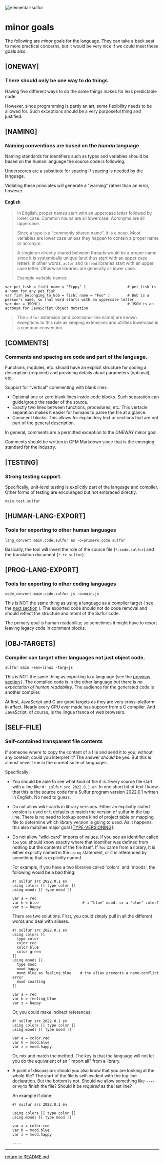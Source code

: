 ![elemental-sulfur](https://upload.wikimedia.org/wikipedia/commons/thumb/8/88/Sulfur_-_El_Desierto_mine%2C_San_Pablo_de_Napa%2C_Daniel_Campos_Province%2C_Potos%C3%AD%2C_Bolivia.jpg/220px-Sulfur_-_El_Desierto_mine%2C_San_Pablo_de_Napa%2C_Daniel_Campos_Province%2C_Potos%C3%AD%2C_Bolivia.jpg "Elemental Sulfer as seen on Wikipedia. Credit: Iifar")

# minor goals

The following are _minor_ goals for the language. They can take a back seat to more practical concerns, but it would be very nice if we could meet these goals also.

## [ONEWAY]
### There should only be one way to do things

Having five different ways to do the same things makes for less predictable code.

However, since programming is partly an art, some flexibility needs to be allowed for. Such exceptions should be a very purposeful thing and justified.

## [NAMING]
### Naming conventions are based on the _human_ language

Naming standards for identifiers such as types and variables should be based on the human language the source code is following.

Underscores are a substitute for spacing if spacing is needed by the language.

Violating these principles will generate a "warning" rather than an error, however.

#### English

> In English, proper names start with an uppercase letter followed by lower case. Common nouns are all lowercase. Acronyms are all uppercase.
> 
> Since a type is a "commonly shared name", it is a noun. Most variables are lower case unless they happen to contain a proper name or acronym.
> 
> A singleton directly shared between threads would be a proper name since it is systemically unique (and thus start with an upper case letter). In other words, `actor` and `thread` libraries start with an upper case letter. Otherwise libraries are generally all lower case.
> 
> Example variable names:
> 
```sulfur
var pet_fish = fish( name = "Zippy" )                   # pet_fish is a noun for any pet_fish
var fish_belonging_to_Bob = fish( name = "Foo" )        # Bob is a person's name, so that word starts with an uppercase letter.
var doc = JSON()                                        # JSON is an acronym for JavaScript Object Notation
```
> 
> The `sulfur` extension (and command-line name) are known exceptions to this rule as keeping extensions and utilities lowercase is a common convention.

## [COMMENTS]
### Comments and spacing are code and part of the language.

Functions, modules, etc. should have an explicit structure for coding a description (required) and providing details about parameters (optional), etc.

Support for "vertical" commenting with blank lines.

  * Optional one or zero blank lines inside code blocks. Such separation can guide/group the reader of the source.
  * Exactly two lines between functions, procedures, etc. This vertacle separation makes it easier for humans to parse the file at a glance.
  * Comment blocks. This allows for explanitory text or sections that are not part of the general description.

In general, comments are a permitted exception to the ONEWAY minor goal.

Comments should be written in GFM Markdown since that is the emerging standard for the industry.

## [TESTING] 
### Strong testing support.

Specifically, unit-level testing is explicitly part of the language and compiler. Other forms of testing are encouraged but not embraced directly.

```
main.test.sulfur
```

## [HUMAN-LANG-EXPORT]
### Tools for exporting to other human languages

`lang_convert main.code.sulfur es -o=primero.code.sulfur`

Basically, the tool will invert the role of the source file (`*.code.sulfur`) and the translation document (`*.tr.sulfur`).

## [PROG-LANG-EXPORT]
### Tools for exporting to other coding languages

`code_convert main.code.sulfur js -o=main.js`

This is NOT the same thing as using a language as a compiler target ( see the [next section](#obj-targets) ). The exported code should not do code removal and should reflect the structure and intent of the Sulfur code.

The primary goal is human readability; so sometimes it might have to resort leaving legacy code in comment blocks.

## [OBJ-TARGETS]
### Compiler can target other languages not just object code.

`sulfur main -env=linux -targ=js`

This is NOT the same thing as exporting to a language (see the [previous section](#prog-lang-export) ). The compiled code is in the other language but there is *no expectation of human readability*. The audience for the generated code is another compiler.

At first, JavaScript and C are good targets as they are very cross-platform in affect. Nearly every CPU ever made has support from a C compiler. And JavaScript, of course, is the lingua franca of web browsers.

## [SELF-FILE]
### Self-contained transparent file contents

If someone where to copy the content of a file and send it to you, without any context, could you interpret it? The answer _should_ be yes. But this is almost never true in the current suite of languages.

Specifically:

* You should be able to see what _kind_ of file it is. Every source file start with a line like `#! sulfur src 2022.0.1 en`. In one short bit of text I know that this is the source code for a Sulfur program version 2022.0.1 written in English. No need to guess.

* Do not allow wild-cards in library versions. Either an explicitly stated version is used or it defaults to match the version of sulfur in the top line. There is no need to lookup some kind of project table or mapping file to determine which library version is going to used. As it happens, this also matches major goal [[TYPE-VERSIONING]](scalable-goals.md#type-versioning).

* Do not allow "wild-card" imports of values. If you see an identifier called `foo` you should know exactly where that identifier was defined from nothing but the contents of the file itself. If `foo` came from a library, it is either explictly named in the `using` statement, or it is referenced by something that is explicitly named.

  For example, if you have a two libraries called 'colors' and 'moods', the following would be a bad thing:

  ```sulfur
  #! sulfur src 2022.0.1 en
  using colors [[ type color ]]
  using moods [[ type mood ]]

  var a = red
  var h = blue                    # a "blue" mood, or a "blue" color?
  var z = happy
  ```

  There are two solutions. First, you could simply pull in all the different words and deal with aliases.

  ```sulfur
  #! sulfur src 2022.0.1 en
  using colors [[
    type color 
    color red
    color blue
    color green
  ]]
  using moods [[
    type mood 
    mood happy
    mood blue as feeling_blue    # the alias prevents a name-conflict error
    mood coasting
  ]]

  var a = red
  var h = feeling_blue
  var z = happy
  ```

  Or, you could make indirect references:

  ```sulfur
  #! sulfur src 2022.0.1 en
  using colors [[ type color ]]
  using moods [[ type mood ]]

  var a = color.red
  var h = mood.blue
  var z = mood.happy
  ```

  Or, mix and match the method. The key is that the language will not let you do the equivalent of an "import all" from a library.

* A point of discussion: should you also know that you are looking at the whole file? The start of the file is self-evident with the top line declaration. But the bottom is not. Should we allow something like `----` or `#@` to finish the file? Should it be _required_ as the last line?

  An example if done:

  ```sulfur
  #! sulfur src 2022.0.1 en

  using colors [[ type color ]]
  using moods [[ type mood ]]

  var a = color.red
  var h = mood.blue
  var z = mood.happy

  ----
  ```


----

[return to README.md](README.md)